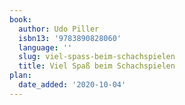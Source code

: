 ```yaml
---
book:
  author: Udo Piller
  isbn13: '9783890828060'
  language: ''
  slug: viel-spass-beim-schachspielen
  title: Viel Spaß beim Schachspielen
plan:
  date_added: '2020-10-04'
---
```

